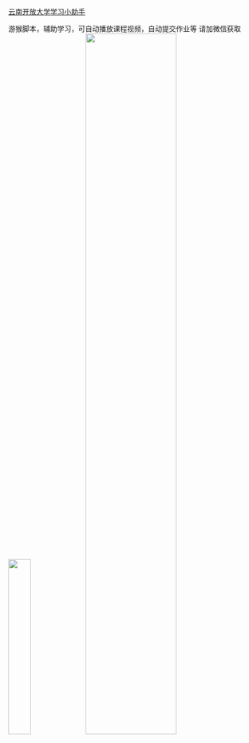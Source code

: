 [云南开放大学学习小助手](https://github.com/cloudswave/blog/issues/42)

游猴脚本，辅助学习，可自动播放课程视频，自动提交作业等
请加微信获取
<img src="https://nfile.webnotepad.net/uploads/20231028/9b092f6862649029f1c8392b68c080c6.png" width="30%"/>
<img src="https://nfile.webnotepad.net/uploads/20231028/c46b9f14420ca87bad1d7d5bcc87dea3.jpg" width="60%"/>
<!--csdn-article-id:134087533-->

